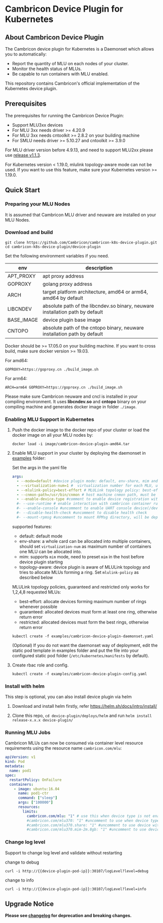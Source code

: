 # Cambricon Device Plugin for Kubernetes

## About Cambricon Device Plugin

The Cambricon device plugin for Kubernetes is a Daemonset which allows you to automatically:

- Report the quantity of MLU on each nodes of your cluster.
- Monitor the health status of MLUs.
- Be capable to run containers with MLU enabled.

This repository contains Cambricon's official implementation of the Kubernetes device plugin.

## Prerequisites

The prerequisites for running the Cambricon Device Plugin:

- Support MLU3xx devices
- For MLU 3xx needs driver >= 4.20.9
- For MLU 3xx needs cntoolkit >= 2.8.2 on your building machine
- For SMLU needs driver >= 5.10.27 and cntoolkit >= 3.9.0

For MLU driver version before 4.9.13, and need to support MLU2xx please use [release v1.1.3].

For Kubernetes version < 1.19.0, mlulink topology-aware mode can not be used. If you want to use this feature, make sure your Kubernetes version >= 1.19.0.

## Quick Start

### Preparing your MLU Nodes

It is assumed that Cambricon MLU driver and neuware are installed on your MLU Nodes.

### Download and build

```shell
git clone https://github.com/Cambricon/cambricon-k8s-device-plugin.git
cd cambricon-k8s-device-plugin/device-plugin
```

Set the following environment variables if you need.

| env        | description                                                                   |
| ---------- | ----------------------------------------------------------------------------- |
| APT_PROXY  | apt proxy address                                                             |
| GOPROXY    | golang proxy address                                                          |
| ARCH       | target platform architecture, amd64 or arm64, amd64 by default                |
| LIBCNDEV   | absolute path of the libcndev.so binary, neuware installation path by default |
| BASE_IMAGE | device plugin base image                                                      |
| CNTOPO     | absolute path of the cntopo binary, neuware installation path by default      |

Docker should be >= 17.05.0 on your building machine. If you want to cross build, make sure docker version >= 19.03.

For amd64:

```shell
GOPROXY=https://goproxy.cn ./build_image.sh
```

For arm64:

```shell
ARCH=arm64 GOPROXY=https://goproxy.cn ./build_image.sh
```

Please make sure Cambricon neuware and cncl is installed in your compiling environment.
It uses **libcndev.so** and **cntopo** binary on your compiling machine and generates docker image in folder `./image`.

### Enabling MLU Support in Kubernetes

1. Push the docker image to the docker repo of your cluster or load the docker image on all your MLU nodes by:

   ```shell
   docker load -i image/cambricon-device-plugin-amd64.tar
   ```

2. Enable MLU support in your cluster by deploying the daemonset in [examples](examples) folder:

   Set the args in the yaml file

   ```yaml
   args:
     - --mode=default #device plugin mode: default, env-share, mim and topology-aware
     - --virtualization-num=1 #  virtualization number for each MLU, used only in env-share mode, set to 110 to support multi cards per container in env-share mode
     - --mlulink-policy=best-effort # MLULink topology policy: best-effort, guaranteed or restricted, used only in topology-aware mode
     - --cnmon-path=/usr/bin/cnmon # host machine cnmon path, must be absolute path. comment out this line if use-runtime is enabled
     - --enable-device-type #comment to enable device registration with type info
     #- --use-runtime # enable interaction with cambricon container runtime to complete device mounting
     #- --enable-console #uncomment to enable UART console device(/dev/ttyMS) in container
     #- --disable-health-check #uncomment to disable health check
     #- --mount-rpmsg #uncomment to mount RPMsg directory, will be deprecated in the near future
   ```

   supported features:

   - default: default mode
   - env-share: a whole card can be allocated into multiple containers, should set `virtualization-num` as maximum number of containers one MLU can be allocated into.
   - mim: supports `mim` mode, need to preset `mim` in the host before device plugin starting
   - topology-aware: device plugin is aware of MLULink topology and tries to allocate MLUs forming a ring. Set `mlulink-policy` as described below

   MLULink topology policies, guaranteed and restricted only works for 1,2,4,8 requested MLUs:

   - best-effort: allocate devices forming maximum number of rings whenever possible
   - guaranteed: allocated devices must form at least one ring, otherwise return error
   - restricted: allocated devices must form the best rings, otherwise return error

   ```shell
   kubectl create -f examples/cambricon-device-plugin-daemonset.yaml
   ```

   (Optional) If you do not want the daemonset way of deployment, edit the static pod template in examples folder and put the file into your configured static pod folder (`/etc/kubernetes/manifests` by default).

3. Create rbac role and config.

   ```shell
   kubectl create -f examples/cambricon-device-plugin-config.yaml
   ```

### Install with helm

This step is optional, you can also install device plugin via helm

1. Download and install helm firstly, refer <https://helm.sh/docs/intro/install/>

2. Clone this repo, `cd device-plugin/deploys/helm` and run `helm install release-x.x.x device-plugin/`

### Running MLU Jobs

Cambricon MLUs can now be consumed via container level resource requirements using the resource name `cambricon.com/mlu`:

```yaml
apiVersion: v1
kind: Pod
metadata:
  name: pod1
spec:
  restartPolicy: OnFailure
  containers:
    - image: ubuntu:16.04
      name: pod1-ctr
      command: ["sleep"]
      args: ["100000"]
      resources:
        limits:
          cambricon.com/mlu: "1" # use this when device type is not enabled, else delete this line.
          #cambricon.com/mlu370: "1" #uncomment to use when device type is enabled
          #cambricon.com/mlu370.share: "1" #uncomment to use device with env-share mode
          #cambricon.com/mlu370.mim-2m.8gb: "1" #uncomment to use device with mim mode
```

### Change log level

Support to change log level and validate without restarting

change to debug

```shell
curl -i http://{{device-plugin-pod-ip}}:30107/logLevel?level=debug
```

change to info

```shell
curl -i http://{{device-plugin-pod-ip}}:30107/logLevel?level=info
```

## Upgrade Notice

**Please see [changelog](CHANGELOG.md) for deprecation and breaking changes.**

[release v1.1.3]: https://github.com/Cambricon/cambricon-k8s-device-plugin/releases/tag/v1.1.3
